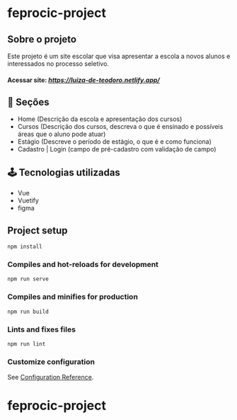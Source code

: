 # feprocic-project

## Sobre o projeto

Este projeto é um site escolar que visa apresentar a escola a novos alunos e interessados ​​no processo seletivo.

#### Acessar site: *https://luiza-de-teodoro.netlify.app/*

## 📄 Seções

- Home (Descrição da escola e apresentação dos cursos)
- Cursos (Descrição dos cursos, descreva o que é ensinado e possíveis áreas que o aluno pode atuar)
- Estágio (Descreve o período de estágio, o que é e como funciona)
- Cadastro | Login (campo de pré-cadastro com validação de campo)
  
## 🕹️ Tecnologias utilizadas

- Vue
- Vuetify
- figma

## Project setup
```
npm install
```

### Compiles and hot-reloads for development
```
npm run serve
```

### Compiles and minifies for production
```
npm run build
```

### Lints and fixes files
```
npm run lint
```

### Customize configuration
See [Configuration Reference](https://cli.vuejs.org/config/).
# feprocic-project
